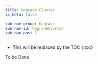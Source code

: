 ```yaml
---
title: Upgrade Cluster
is_beta: false

sub-nav-group: Upgrade
sub-nav-id: UpgradeCluster
sub-nav-pos: 2
---
```


* This will be replaced by the TOC
{:toc}

To be Done